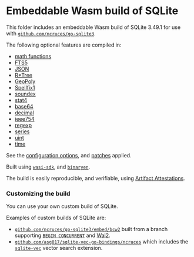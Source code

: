# Embeddable Wasm build of SQLite

This folder includes an embeddable Wasm build of SQLite 3.49.1 for use with
[`github.com/ncruces/go-sqlite3`](https://pkg.go.dev/github.com/ncruces/go-sqlite3).

The following optional features are compiled in:
- [math functions](https://sqlite.org/lang_mathfunc.html)
- [FTS5](https://sqlite.org/fts5.html)
- [JSON](https://sqlite.org/json1.html)
- [R*Tree](https://sqlite.org/rtree.html)
- [GeoPoly](https://sqlite.org/geopoly.html)
- [Spellfix1](https://sqlite.org/spellfix1.html)
- [soundex](https://sqlite.org/lang_corefunc.html#soundex)
- [stat4](https://sqlite.org/compile.html#enable_stat4)
- [base64](https://github.com/sqlite/sqlite/blob/master/ext/misc/base64.c)
- [decimal](https://github.com/sqlite/sqlite/blob/master/ext/misc/decimal.c)
- [ieee754](https://github.com/sqlite/sqlite/blob/master/ext/misc/ieee754.c)
- [regexp](https://github.com/sqlite/sqlite/blob/master/ext/misc/regexp.c)
- [series](https://github.com/sqlite/sqlite/blob/master/ext/misc/series.c)
- [uint](https://github.com/sqlite/sqlite/blob/master/ext/misc/uint.c)
- [time](../sqlite3/time.c)

See the [configuration options](../sqlite3/sqlite_opt.h),
and [patches](../sqlite3) applied.

Built using [`wasi-sdk`](https://github.com/WebAssembly/wasi-sdk),
and [`binaryen`](https://github.com/WebAssembly/binaryen).

The build is easily reproducible, and verifiable, using
[Artifact Attestations](https://github.com/ncruces/go-sqlite3/attestations).

### Customizing the build

You can use your own custom build of SQLite.

Examples of custom builds of SQLite are:
- [`github.com/ncruces/go-sqlite3/embed/bcw2`](https://github.com/ncruces/go-sqlite3/tree/main/embed/bcw2)
  built from a branch supporting [`BEGIN CONCURRENT`](https://sqlite.org/src/doc/begin-concurrent/doc/begin_concurrent.md)
  and [Wal2](https://sqlite.org/cgi/src/doc/wal2/doc/wal2.md).
- [`github.com/asg017/sqlite-vec-go-bindings/ncruces`](https://github.com/asg017/sqlite-vec-go-bindings)
  which includes the [`sqlite-vec`](https://github.com/asg017/sqlite-vec) vector search extension.
